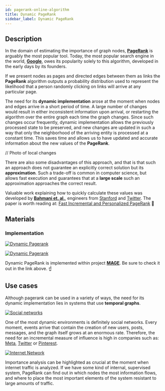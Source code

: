 ```yaml
---
id: pagerank-online-algorithm
title: Dynamic PageRank
sidebar_label: Dynamic PageRank
---
```


## Description

In the domain of estimating the importance of graph nodes, [**PageRank**](https://en.wikipedia.org/wiki/PageRank) is arguably the most popular tool. Today, the most popular search engine in the world, [**Google**](https://en.wikipedia.org/wiki/Google#Early_years), owes its popularity solely to this algorithm, developed in the early days by its founders.

If we present nodes as pages and directed edges between them as links the **PageRank** algorithm outputs a probability distribution used to represent the likelihood that a person randomly clicking on links will arrive at any particular page.

The need for its **dynamic implementation** arose at the moment when nodes and edges arrive in a short period of time. A large number of changes would result in either inconsistent information upon arrival, or restarting the algorithm over the entire graph each time the graph changes. Since such changes occur frequently, dynamic implementation allows the previously processed state to be preserved, and new changes are updated in such a way that only the neighborhood of the arriving entity is processed at a constant time. This saves time and allows us to have updated and accurate information about the new values of the **PageRank**.

// Photo of local changes

There are also some disadvantages of this approach, and that is that such an approach does not guarantee an explicitly correct solution but its **approximation**. Such a trade-off is common in computer science, but allows fast execution and guarantees that at a **large scale** such an approximation approaches the correct result.


Valuable work explaining how to quickly calculate these values was developed by [**Bahmani et. al.**](https://scholar.google.com/citations?user=v-hyE4MAAAAJ&hl=en), engineers from [Stanford](http://snap.stanford.edu/) and [Twitter](https://twitter.com/home?lang=en). The paper is worth reading at: [Fast Incremental and Personalized PageRank](http://snap.stanford.edu/class/cs224w-readings/bahmani10pagerank.pdf) :book:

## Materials

### Implementation

[![Dynamic Pagerank](https://img.shields.io/badge/Dynamic_Pagerank-Implementation-FB6E00?style=for-the-badge&logo=github&logoColor=white)](/mage/query-modules/python/node-similarity)

[![Dynamic Pagerank](https://img.shields.io/badge/Dynamic_Pagerank-Documentation-FCC624?style=for-the-badge&logo=cplusplus&logoColor=white)](/mage/query-modules/python/node-similarity)

Dynamic PageRank is implemented within project [**MAGE**](https://github.com/memgraph/mage). Be sure to check it out in the link above. :point_up:

## Use cases

Although pagerank can be used in a variety of ways, the need for its dynamic implementation lies in systems that use **temporal graphs**.

[![Social networks](https://img.shields.io/badge/Social_networks-Application-8A477F?style=for-the-badge)](/mage/query-modules/python/node-similarity)

One of the most dynamic environments is definitely social networks. Every moment, events arrive that contain the creation of new users, posts, messages, and the graph itself grows at an enormous rate. Therefore, the need for an incremental measure of influence is high in companies such as: [Meta](https://about.facebook.com/meta/), [Twitter](https://twitter.com/home) or [Pinterest](https://www.pinterest.com/).

[![Internet Network](https://img.shields.io/badge/Internet_Network-Application-8A477F?style=for-the-badge)](/mage/query-modules/python/node-similarity)

Importance analysis can be highlighted as crucial at the moment when internet traffic is analyzed. If we have some kind of internal, supervised system, PageRank can find out in which nodes the most information flows, and where to place the most important elements of the system resistant to large amounts of traffic.
